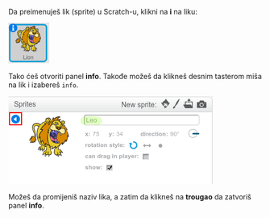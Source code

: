 Da preimenuješ lik (sprite) u Scratch-u, klikni na **i** na liku:

![screenshot](images/rename-info.png)

Tako ćeš otvoriti panel **info**. Takođe možeš da klikneš desnim tasterom miša na lik i izabereš `info`.

![screenshot](images/rename-change.png)

Možeš da promijeniš naziv lika, a zatim da klikneš na **trougao** da zatvoriš panel **info**.
